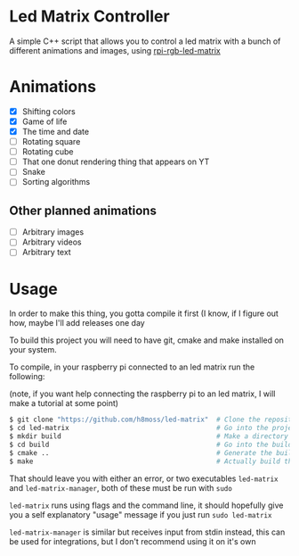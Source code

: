 # Led Matrix Controller

A simple C++ script that allows you to control a led matrix with a bunch of different animations and images, using [rpi-rgb-led-matrix](https://github.com/hzeller/rpi-rgb-led-matrix)

# Animations
- [x] Shifting colors
- [x] Game of life
- [x] The time and date
- [ ] Rotating square
- [ ] Rotating cube
- [ ] That one donut rendering thing that appears on YT
- [ ] Snake
- [ ] Sorting algorithms

## Other planned animations

- [ ] Arbitrary images
- [ ] Arbitrary videos
- [ ] Arbitrary text

# Usage

In order to make this thing, you gotta compile it first (I know, if I figure out how, maybe I'll add releases one day

To build this project you will need to have git, cmake and make installed on your system.

To compile, in your raspberry pi connected to an led matrix run the following:

(note, if you want help connecting the raspberry pi to an led matrix, I will make a tutorial at some point)

```bash
$ git clone "https://github.com/h8moss/led-matrix"  # Clone the repository
$ cd led-matrix                                     # Go into the project
$ mkdir build                                       # Make a directory for the build to go to
$ cd build                                          # Go into the build directory
$ cmake ..                                          # Generate the build files
$ make                                              # Actually build this project
```

That should leave you with either an error, or two executables `led-matrix` and `led-matrix-manager`, both of these
must be run with `sudo`

`led-matrix` runs using flags and the command line, it should hopefully give you a self explanatory "usage" message if 
you just run `sudo led-matrix`

`led-matrix-manager` is similar but receives input from stdin instead, this can be used for integrations, but I don't
recommend using it on it's own

